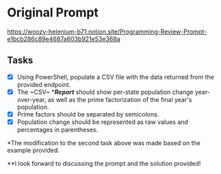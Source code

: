 # Original Prompt

https://woozy-helenium-b71.notion.site/Programming-Review-Prompt-e1bcb286c89e4687a603b921e53e368a

## Tasks

- [x] Using PowerShell, populate a CSV file with the data returned from the provided endpoint.
- [x] The ~CSV~ ****Report*** should show per-state population change year-over-year, as well as the prime factorization of the final year's population.
- [x] Prime factors should be separated by semicolons.
- [x] Population change should be represented as raw values and percentages in parentheses.

*The modification to the second task above was made based on the example provided.

**I look forward to discussing the prompt and the solution provided!
